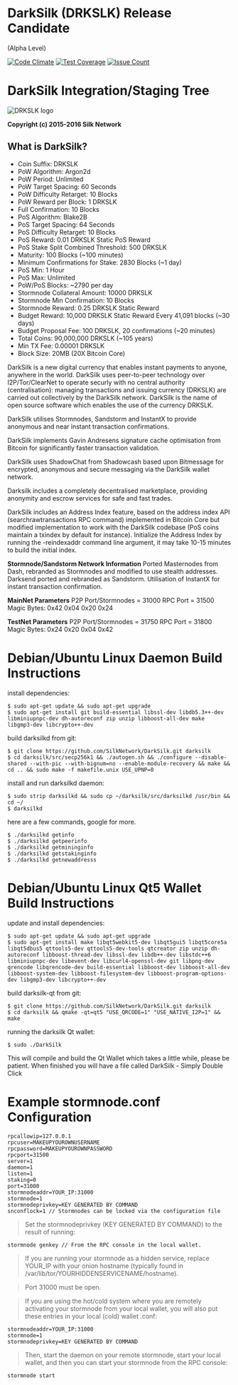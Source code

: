 # **DarkSilk (DRKSLK) Release Candidate**

(Alpha Level)

[![Code Climate](https://codeclimate.com/github/SCDeveloper/DarkSilk-Release-Candidate/badges/gpa.svg)](https://codeclimate.com/github/SCDeveloper/DarkSilk-Release-Candidate) [![Test Coverage](https://codeclimate.com/github/SCDeveloper/DarkSilk-Release-Candidate/badges/coverage.svg)](https://codeclimate.com/github/SCDeveloper/DarkSilk-Release-Candidate/coverage) [![Issue Count](https://codeclimate.com/github//SCDeveloper/DarkSilk-Release-Candidate/badges/issue_count.svg)](https://codeclimate.com/github/SCDeveloper/DarkSilk-Release-Candidate)

DarkSilk Integration/Staging Tree
================================
![DRKSLK logo](https://scontent-lhr3-1.xx.fbcdn.net/hphotos-xfa1/v/t1.0-9/12662013_621650008001168_4546399705491232237_n.png?oh=38604d9a10c0823ac6d7d51b9c2878c9&oe=573958C0)

**Copyright (c) 2015-2016 Silk Network**

What is DarkSilk?
----------------
* Coin Suffix: DRKSLK
* PoW Algorithm: Argon2d
* PoW Period: Unlimited
* PoW Target Spacing: 60 Seconds
* PoW Difficulty Retarget: 10 Blocks
* PoW Reward per Block: 1 DRKSLK
* Full Confirmation: 10 Blocks
* PoS Algorithm: Blake2B
* PoS Target Spacing: 64 Seconds
* PoS Difficulty Retarget: 10 Blocks 
* PoS Reward: 0.01 DRKSLK Static PoS Reward
* PoS Stake Split Combined Threshold: 500 DRKSLK
* Maturity: 100 Blocks (~100 minutes)
* Minimum Confirmations for Stake: 2830 Blocks (~1 day)
* PoS Min: 1 Hour
* PoS Max: Unlimited
* PoW/PoS Blocks: ~2790 per day
* Stormnode Collateral Amount: 10000 DRKSLK
* Stormnode Min Confirmation: 10 Blocks
* Stormnode Reward: 0.25 DRKSLK Static Reward
* Budget Reward: 10,000 DRKSLK Static Reward Every 41,091 blocks (~30 days)
* Budget Proposal Fee: 100 DRKSLK, 20 confirmations (~20 minutes)
* Total Coins: 90,000,000 DRKSLK (~105 years)
* Min TX Fee: 0.00001 DRKSLK
* Block Size: 20MB (20X Bitcoin Core)


DarkSilk is a new digital currency that enables instant payments to anyone, anywhere in the world. DarkSilk uses peer-to-peer technology over I2P/Tor/ClearNet to operate securly with no central authority (centralisation): managing transactions and issuing currency (DRKSLK) are carried out collectively by the DarkSilk network. DarkSilk is the name of open source software which enables the use of the currency DRKSLK.

DarkSilk utilises Stormnodes, Sandstorm and InstantX to provide anonymous and near instant transaction confirmations.

DarkSilk implements Gavin Andresens signature cache optimisation from Bitcoin for significantly faster transaction validation.

DarkSilk uses ShadowChat from Shadowcash based upon Bitmessage for encrypted, anonymous and secure messaging via the DarkSilk wallet network.

Darksilk includes a completely decentralised marketplace, providing anonymity and escrow services for safe and fast trades.

DarkSilk includes an Address Index feature, based on the address index API (searchrawtransactions RPC command) implemented in Bitcoin Core but modified implementation to work with the DarkSilk codebase (PoS coins maintain a txindex by default for instance). Initialize the Address Index by running the -reindexaddr command line argument, it may take 10-15 minutes to build the initial index.




**Stormnode/Sandstorm Network Information**
Ported Masternodes from Dash, rebranded as Stormnodes and modified to use stealth addresses.
Darksend ported and rebranded as Sandstorm.
Utilisation of InstantX for instant transaction confirmation.

**MainNet Parameters**
P2P Port/Stormnodes = 31000
RPC Port = 31500
Magic Bytes: 0x42 0x04 0x20 0x24


**TestNet Parameters**
P2P Port/Stormnodes = 31750
RPC Port = 31800
Magic Bytes: 0x24 0x20 0x04 0x42


Debian/Ubuntu Linux Daemon Build Instructions
================================================

install dependencies:

    $ sudo apt-get update && sudo apt-get upgrade
    $ sudo apt-get install git build-essential libssl-dev libdb5.3++-dev libminiupnpc-dev dh-autoreconf zip unzip libboost-all-dev make libgmp3-dev libcrypto++-dev

build darksilkd from git:

    $ git clone https://github.com/SilkNetwork/DarkSilk.git darksilk
    $ cd darksilk/src/secp256k1 && ./autogen.sh && ./configure --disable-shared --with-pic --with-bignum=no --enable-module-recovery && make && cd .. && sudo make -f makefile.unix USE_UPNP=0
   
install and run darksilkd daemon:

    $ sudo strip darksilkd && sudo cp ~/darksilk/src/darksilkd /usr/bin && cd ~/
    $ darksilkd

here are a few commands, google for more.

    $ ./darksilkd getinfo
    $ ./darksilkd getpeerinfo
    $ ./darksilkd getmininginfo
    $ ./darksilkd getstakinginfo
    $ ./darksilkd getnewaddresss
	

Debian/Ubuntu Linux Qt5 Wallet Build Instructions
================================================

update and install dependencies:

    $ sudo apt-get update && sudo apt-get upgrade
    $ sudo apt-get install make libqt5webkit5-dev libqt5gui5 libqt5core5a libqt5dbus5 qttools5-dev qttools5-dev-tools qtcreator zip unzip dh-autoreconf libboost-thread-dev libssl-dev libdb++-dev libstdc++6 libminiupnpc-dev libevent-dev libcurl4-openssl-dev git libpng-dev qrencode libqrencode-dev build-essential libboost-dev libboost-all-dev libboost-system-dev libboost-filesystem-dev libboost-program-options-dev libgmp3-dev libcrypto++-dev

build darksilk-qt from git:

    $ git clone https://github.com/SilkNetwork/DarkSilk.git darksilk
    $ cd darksilk && qmake -qt=qt5 "USE_QRCODE=1" "USE_NATIVE_I2P=1" && make
 
running the darksilk Qt wallet:

    $ sudo ./DarkSilk
    
This will compile and build the Qt Wallet which takes a little while, please be patient.  When finished you will have a file called DarkSilk - Simply Double Click


Example stormnode.conf Configuration
===================================================

	rpcallowip=127.0.0.1
	rpcuser=MAKEUPYOUROWNUSERNAME
	rpcpassword=MAKEUPYOUROWNPASSWORD
	rpcport=31500
	server=1
	daemon=1
	listen=1
	staking=0
	port=31000
	stormnodeaddr=YOUR_IP:31000
	stormnode=1
	stormnodeprivkey=KEY GENERATED BY COMMAND
	snconflock=1 // Stormnodes can be locked via the configuration file 

> Set the stormnodeprivkey (KEY GENERATED BY COMMAND) to the result of running:

	stormnode genkey // From the RPC console in the local wallet.

> If you are running your stormnode as a hidden service, replace YOUR_IP with your onion hostname (typically found in /var/lib/tor/YOURHIDDENSERVICENAME/hostname).

> Port 31000 must be open.

> If you are using the hot/cold system where you are remotely activating your stormnode from your local wallet, you will also put these entries in your local (cold) wallet .conf:

	stormnodeaddr=YOUR_IP:31000
	stormnode=1
	stormnodeprivkey=KEY GENERATED BY COMMAND

> Then, start the daemon on your remote stormnode, start your local wallet, and then you can start your stormnode from the RPC console:

	stormnode start

